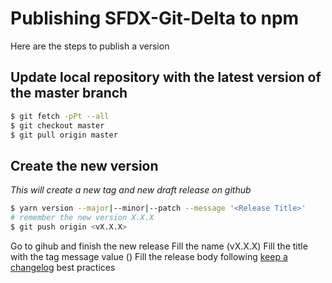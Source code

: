 # Publishing SFDX-Git-Delta to npm

Here are the steps to publish a version

## Update local repository with the latest version of the master branch

```sh
$ git fetch -pPt --all
$ git checkout master
$ git pull origin master
```

## Create the new version

_This will create a new tag and new draft release on github_

```sh
$ yarn version --major|--minor|--patch --message '<Release Title>'
# remember the new version X.X.X
$ git push origin <vX.X.X>
```

Go to gihub and finish the new release
Fill the name (vX.X.X)
Fill the title with the tag message value (<Release Title>)
Fill the release body following [keep a changelog](https://keepachangelog.com/en/1.0.0/) best practices
